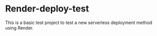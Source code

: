 # Render-deploy-test
This is a basic test project to test a new serverless deployment method using Render.
